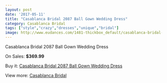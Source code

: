 ```yaml
---
layout: post
date: '2017-05-11'
title: "Casablanca Bridal 2087 Ball Gown Wedding Dress"
category: Casablanca Bridal
tags: ["style","crazy","dresses","unique","bridal"]
image: http://www.eudances.com/1481-thickbox_default/casablanca-bridal-2087-ball-gown-wedding-dress.jpg
---
```

Casablanca Bridal 2087 Ball Gown Wedding Dress

On Sales: **$369.99**
<a href="https://www.eudances.com/en/casablanca-bridal/520-casablanca-bridal-2087-ball-gown-wedding-dress.html"><amp-img layout="responsive" width="600" height="600" src="//www.eudances.com/1481-thickbox_default/casablanca-bridal-2087-ball-gown-wedding-dress.jpg" alt="Casablanca Bridal 2087 Ball Gown Wedding Dress 0" /></a>
<a href="https://www.eudances.com/en/casablanca-bridal/520-casablanca-bridal-2087-ball-gown-wedding-dress.html"><amp-img layout="responsive" width="600" height="600" src="//www.eudances.com/1483-thickbox_default/casablanca-bridal-2087-ball-gown-wedding-dress.jpg" alt="Casablanca Bridal 2087 Ball Gown Wedding Dress 1" /></a>
<a href="https://www.eudances.com/en/casablanca-bridal/520-casablanca-bridal-2087-ball-gown-wedding-dress.html"><amp-img layout="responsive" width="600" height="600" src="//www.eudances.com/1482-thickbox_default/casablanca-bridal-2087-ball-gown-wedding-dress.jpg" alt="Casablanca Bridal 2087 Ball Gown Wedding Dress 2" /></a>

Buy it: [Casablanca Bridal 2087 Ball Gown Wedding Dress](https://www.eudances.com/en/casablanca-bridal/520-casablanca-bridal-2087-ball-gown-wedding-dress.html "Casablanca Bridal 2087 Ball Gown Wedding Dress")

View more: [Casablanca Bridal](https://www.eudances.com/en/4-casablanca-bridal "Casablanca Bridal")
